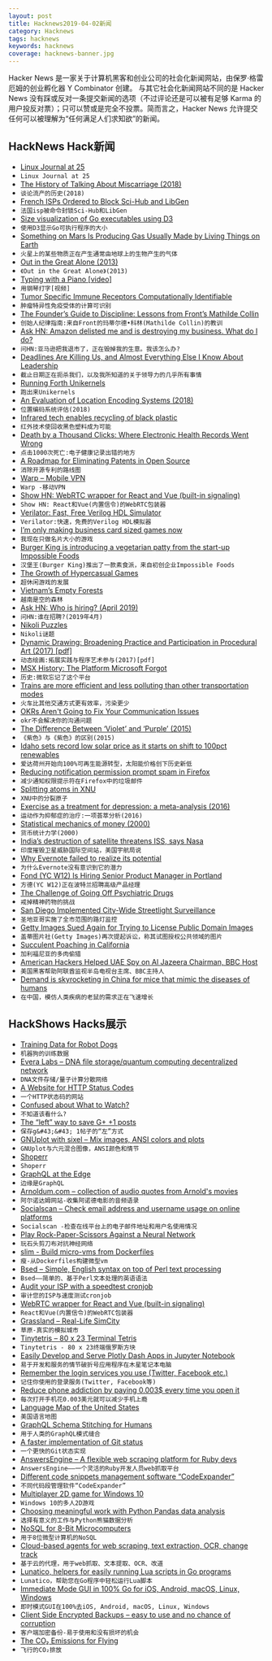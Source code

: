 ```yaml
---
layout: post
title: Hacknews2019-04-02新闻
category: Hacknews
tags: hacknews
keywords: hacknews
coverage: hacknews-banner.jpg
---
```


Hacker News 是一家关于计算机黑客和创业公司的社会化新闻网站，由保罗·格雷厄姆的创业孵化器 Y Combinator 创建。
与其它社会化新闻网站不同的是 Hacker News 没有踩或反对一条提交新闻的选项（不过评论还是可以被有足够 Karma 的用户投反对票）；只可以赞或是完全不投票。简而言之，Hacker News 允许提交任何可以被理解为“任何满足人们求知欲”的新闻。

## HackNews Hack新闻


- [Linux Journal at 25](https://www.linuxjournal.com/content/linux-journal-25)
- `Linux Journal at 25`
- [The History of Talking About Miscarriage (2018)](https://www.thecut.com/2018/04/the-history-of-talking-about-miscarriage.html)
- `谈论流产的历史(2018)`
- [French ISPs Ordered to Block Sci-Hub and LibGen](https://torrentfreak.com/court-orders-french-isps-to-block-sci-hub-and-libgen-190331/)
- `法国isp被命令封锁Sci-Hub和LibGen`
- [Size visualization of Go executables using D3](https://science.raphael.poss.name/go-executable-size-visualization-with-d3.html)
- `使用D3显示Go可执行程序的大小`
- [Something on Mars Is Producing Gas Usually Made by Living Things on Earth](https://www.nytimes.com/2019/04/01/science/mars-methane-gas.html)
- `火星上的某些物质正在产生通常由地球上的生物产生的气体`
- [Out in the Great Alone (2013)](http://www.espn.com/espn/feature/story/_/id/9175394/out-great-alone)
- `《Out in the Great Alone》(2013)`
- [Typing with a Piano [video]](https://www.youtube.com/watch?v=MAYlMcyVZ2k)
- `用钢琴打字[视频]`
- [Tumor Specific Immune Receptors Computationally Identifiable](http://cancerres.aacrjournals.org/content/79/7/1671.short?rss=1)
- `肿瘤特异性免疫受体的计算可识别`
- [The Founder’s Guide to Discipline: Lessons from Front’s Mathilde Collin](https://firstround.com/review/the-founders-guide-to-discipline-lessons-from-fronts-mathilde-collin)
- `创始人纪律指南:来自Front的玛蒂尔德•科林(Mathilde Collin)的教训`
- [Ask HN: Amazon delisted me and is destroying my business. What do I do?](item?id=19551590)
- `问HN:亚马逊把我退市了，正在毁掉我的生意。我该怎么办?`
- [Deadlines Are Killing Us, and Almost Everything Else I Know About Leadership](https://medium.com/@duncanr/deadlines-are-killing-us-and-almost-everything-else-i-know-about-leadership-7032a5fb12ac)
- `截止日期正在扼杀我们，以及我所知道的关于领导力的几乎所有事情`
- [Running Forth Unikernels](https://nanovms.com/dev/tutorials/running-forth-unikernels)
- `跑出来Unikernels`
- [An Evaluation of Location Encoding Systems (2018)](https://github.com/google/open-location-code/wiki/Evaluation-of-Location-Encoding-Systems)
- `位置编码系统评估(2018)`
- [Infrared tech enables recycling of black plastic](https://yle.fi/uutiset/osasto/news/finnish_tech_enables_recycling_of_black_plastic/10716818)
- `红外技术使回收黑色塑料成为可能`
- [Death by a Thousand Clicks: Where Electronic Health Records Went Wrong](http://fortune.com/longform/medical-records/)
- `点击1000次死亡:电子健康记录出错的地方`
- [A Roadmap for Eliminating Patents in Open Source](https://blog.hansenpartnership.com/a-roadmap-for-eliminating-patents-in-open-source/)
- `消除开源专利的路线图`
- [Warp – Mobile VPN](https://blog.cloudflare.com/1111-warp-better-vpn/)
- `Warp -移动VPN`
- [Show HN: WebRTC wrapper for React and Vue (built-in signaling)](https://npmjs.com/package/neat-rtc)
- `Show HN: React和Vue(内置信令)的WebRTC包装器`
- [Verilator: Fast, Free Verilog HDL Simulator](https://www.veripool.org/wiki/verilator)
- `Verilator:快速，免费的Verilog HDL模拟器`
- [I’m only making business card sized games now](http://frankforce.com/?p=5826)
- `我现在只做名片大小的游戏`
- [Burger King is introducing a vegetarian patty from the start-up Impossible Foods](https://www.nytimes.com/2019/04/01/technology/burger-king-impossible-whopper.html)
- `汉堡王(Burger King)推出了一款素食派，来自初创企业Impossible Foods`
- [The Growth of Hypercasual Games](https://venturebeat.com/2019/03/24/the-truth-about-hypercasual-games/)
- `超休闲游戏的发展`
- [Vietnam’s Empty Forests](https://www.nytimes.com/2019/04/01/travel/vietnam-wildlife-species-ecotravel-tourism.html)
- `越南是空的森林`
- [Ask HN: Who is hiring? (April 2019)](item?id=19543940)
- `问HN:谁在招聘?(2019年4月)`
- [Nikoli Puzzles](http://nikoli.co.jp/en/puzzles/)
- `Nikoli谜题`
- [Dynamic Drawing: Broadening Practice and Participation in Procedural Art (2017) [pdf]](https://web.media.mit.edu/~jacobsj/resources/jjacobs_dissertation_final_optimized.pdf)
- `动态绘画:拓展实践与程序艺术参与(2017)[pdf]`
- [MSX History: The Platform Microsoft Forgot](https://tedium.co/2019/01/29/microsoft-msx-history/)
- `历史:微软忘记了这个平台`
- [Trains are more efficient and less polluting than other transportation modes](https://www.citylab.com/transportation/2019/04/rail-transportation-carbon-emissions-green-new-deal/586240/)
- `火车比其他交通方式更有效率，污染更少`
- [OKRs Aren&#39;t Going to Fix Your Communication Issues](http://www.craigkerstiens.com/2019/03/29/okrs-arent-going-to-fix-your-communication/)
- `okr不会解决你的沟通问题`
- [The Difference Between ‘Violet’ and ‘Purple’ (2015)](https://jakubmarian.com/difference-between-violet-and-purple/)
- `《紫色》与《紫色》的区别(2015)`
- [Idaho sets record low solar price as it starts on shift to 100pct renewables](https://reneweconomy.com.au/idaho-sets-record-low-solar-price-as-it-starts-on-shift-to-100pct-renewables-38566/)
- `爱达荷州开始向100%可再生能源转型，太阳能价格创下历史新低`
- [Reducing notification permission prompt spam in Firefox](https://blog.nightly.mozilla.org/2019/04/01/reducing-notification-permission-prompt-spam-in-firefox/)
- `减少通知权限提示符在Firefox中的垃圾邮件`
- [Splitting atoms in XNU](https://googleprojectzero.blogspot.com/2019/04/splitting-atoms-in-xnu.html)
- `XNU中的分裂原子`
- [Exercise as a treatment for depression: a meta-analysis (2016)](https://www.ncbi.nlm.nih.gov/m/pubmed/26978184/)
- `运动作为抑郁症的治疗:一项荟萃分析(2016)`
- [Statistical mechanics of money (2000)](https://arxiv.org/abs/cond-mat/0001432)
- `货币统计力学(2000)`
- [India’s destruction of satellite threatens ISS, says Nasa](https://www.theguardian.com/science/2019/apr/02/a-terrible-thing-nasa-condemns-indias-destruction-of-satellite-and-resulting-space-junk)
- `印度摧毁卫星威胁国际空间站，美国宇航局说`
- [Why Evernote failed to realize its potential](https://usefyi.com/evernote-history)
- `为什么Evernote没有意识到它的潜力`
- [Fond (YC W12) Is Hiring Senior Product Manager in Portland](https://jobs.lever.co/fond/26b4c11b-670d-425d-b9ff-33dcd7440fde)
- `方德(YC W12)正在波特兰招聘高级产品经理`
- [The Challenge of Going Off Psychiatric Drugs](https://www.newyorker.com/magazine/2019/04/08/the-challenge-of-going-off-psychiatric-drugs/)
- `戒掉精神药物的挑战`
- [San Diego Implemented City-Wide Streetlight Surveillance](https://massprivatei.blogspot.com/2019/03/san-diego-has-been-turned-into-massive.html)
- `圣地亚哥实施了全市范围的路灯监控`
- [Getty Images Sued Again for Trying to License Public Domain Images](https://www.techdirt.com/articles/20190329/15352641901/getty-images-sued-yet-again-trying-to-license-public-domain-images.shtml)
- `盖蒂图片社(Getty Images)再次提起诉讼，称其试图授权公共领域的图片`
- [Succulent Poaching in California](https://www.sfgate.com/science/article/poaching-dudleya-succulent-norcal-plants-china-13704017.php)
- `加利福尼亚的多肉偷猎`
- [American Hackers Helped UAE Spy on Al Jazeera Chairman, BBC Host](https://www.reuters.com/investigates/special-report/usa-raven-media/)
- `美国黑客帮助阿联酋监视半岛电视台主席、BBC主持人`
- [Demand is skyrocketing in China for mice that mimic the diseases of humans](https://www.bloomberg.com/news/articles/2019-04-01/china-s-demand-for-17-000-gene-altered-lab-mice-is-skyrocketing)
- `在中国，模仿人类疾病的老鼠的需求正在飞速增长`


## HackShows Hacks展示

- [ Training Data for Robot Dogs](https://scale.ai/autonomous-canines)
- `机器狗的训练数据`
- [ Evera Labs – DNA file storage/quantum computing decentralized network](https://news.ycombinator.com/item?id=19538353)
- `DNA文件存储/量子计算分散网络`
- [ A Website for HTTP Status Codes](https://statuses.now.sh/)
- `一个HTTP状态码的网站`
- [ Confused about What to Watch?](https://www.comparemovies.info/)
- `不知道该看什么?`
- [ The “left” way to save G&#43; &#43;1 posts](https://github.com/JuanSierra/saveplus)
- `保存g&#43;&#43; 1帖子的“左”方式`
- [ GNUplot with sixel – Mix images, ANSI colors and plots](https://github.com/csdvrx/sixel-gnuplot)
- `GNUplot与六元混合图像，ANSI颜色和情节`
- [ Shoperr](http://c.shoperr.com)
- `Shoperr`
- [ GraphQL at the Edge](https://github.com/stackpath/edgeengine-examples/tree/master/graphql)
- `边缘是GraphQL`
- [ Arnoldum.com – collection of audio quotes from Arnold&#39;s movies](https://arnoldum.com)
- `阿尔诺达姆网站-收集阿诺德电影的音频语录`
- [ Socialscan – Check email address and username usage on online platforms](https://github.com/iojw/socialscan)
- `Socialscan -检查在线平台上的电子邮件地址和用户名使用情况`
- [ Play Rock-Paper-Scissors Against a Neural Network](https://github.com/victorqribeiro/jokenpo)
- `玩石头剪刀布对抗神经网络`
- [ slim - Build micro-vms from Dockerfiles](https://github.com/ottomatica/slim)
- `瘦-从Dockerfiles构建微型vm`
- [ Bsed – Simple, English syntax on top of Perl text processing](https://github.com/andrewbihl/bsed)
- `Bsed——简单的、基于Perl文本处理的英语语法`
- [ Audit your ISP with a speedtest cronjob](https://github.com/igomez10/speedInspectorRPI)
- `审计您的ISP与速度测试cronjob`
- [ WebRTC wrapper for React and Vue (built-in signaling)](https://npmjs.com/package/neat-rtc)
- `React和Vue(内置信令)的WebRTC包装器`
- [ Grassland – Real-Life SimCity](http://grassland.network)
- `草原-真实的模拟城市`
- [ Tinytetris – 80 x 23 Terminal Tetris](https://github.com/taylorconor/tinytetris)
- `Tinytetris - 80 x 23终端俄罗斯方块`
- [ Easily Develop and Serve Plotly Dash Apps in Jupyter Notebook](https://github.com/omegaml/dashserve)
- `易于开发和服务的情节破折号应用程序在木星笔记本电脑`
- [ Remember the login services you use (Twitter, Facebook etc.)](https://whatsign.in)
- `记住你使用的登录服务(Twitter, Facebook等)`
- [ Reduce phone addiction by paying 0.003$ every time you open it](https://www.producthunt.com/posts/enoughphoneisenough)
- `每次打开手机花0.003美元就可以减少手机上瘾`
- [ Language Map of the United States](http://languagemap.us)
- `美国语言地图`
- [ GraphQL Schema Stitching for Humans](https://github.com/ForestAdmin/graphql-stitcher)
- `用于人类的GraphQL模式缝合`
- [ A faster implementation of Git status](https://github.com/romkatv/gitstatus)
- `一个更快的Git状态实现`
- [ AnswersEngine – A flexible web scraping platform for Ruby devs](https://answersengine.com)
- `AnswersEngine——一个灵活的Ruby开发人员web抓取平台`
- [ Different code snippets management software “CodeExpander”](https://codeexpander.com)
- `不同代码段管理软件“CodeExpander”`
- [ Multiplayer 2D game for Windows 10](https://github.com/MiguelRipoll23/uwp-multiplayer)
- `Windows 10的多人2D游戏`
- [ Choosing meaningful work with Python Pandas data analysis](https://github.com/freeradical13/ValueBasedPrioritization)
- `选择有意义的工作与Python熊猫数据分析`
- [ NoSQL for 8-Bit Microcomputers](https://github.com/JohnSully/KeyDB_Z80)
- `用于8位微型计算机的NoSQL`
- [ Cloud-based agents for web scraping, text extraction, OCR, change track](https://www.agenty.com)
- `基于云的代理，用于web抓取、文本提取、OCR、改道`
- [ Lunatico, helpers for easily running Lua scripts in Go programs](https://github.com/fiatjaf/lunatico)
- `Lunatico，帮助您在Go程序中轻松运行Lua脚本`
- [ Immediate Mode GUI in 100% Go for iOS, Android, macOS, Linux, Windows](https://groups.google.com/forum/#!topic/golang-nuts/H4us4194WQ4)
- `即时模式GUI在100%去iOS, Android, macOS, Linux, Windows`
- [ Client Side Encrypted Backups – easy to use and no chance of corruption](https://github.com/Scott-Kaplan/Client-Side-Encrypted-Backups)
- `客户端加密备份-易于使用和没有损坏的机会`
- [ The CO₂ Emissions for Flying](http://shameplane.com/)
- `飞行的CO₂排放`


